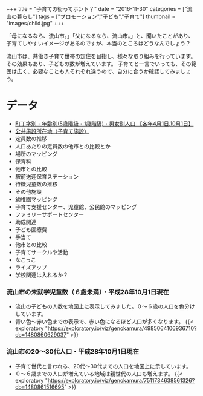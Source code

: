 +++
title = "子育ての街ってホント？"
date = "2016-11-30"
categories = ["流山の暮らし"]
tags = ["プロモーション","子ども","子育て"]
thumbnail = "images/child.jpg"
+++

「母になるなら、流山市。」「父になるなら、流山市。」と、聞いたことがあり、子育てしやすいイメージがあるのですが、本当のところはどうなんでしょう？

流山市は、共働き子育て世帯の定住を目指し、様々な取り組みを行っています。その効果もあり、子どもの数が増えています。
子育てと一言でいっても、その範囲は広く、必要なことも人それぞれ違うので、自分に合うか確認してみましょう。

# データ

- [町丁字別・年齢別(5歳階級・1歳階級)・男女別人口 【各年4月1日,10月1日】](http://www.city.nagareyama.chiba.jp/information/76/406/016269.html)
- [公共施設所在地（子育て施設）](http://www.city.nagareyama.chiba.jp/10763/29586/029588.html)
- 定員数の推移
- 人口あたりの定員数の他市との比較とか
- 場所のマッピング
- 保育料
- 他市との比較
- 駅前送迎保育ステーション
- 待機児童数の推移
- その他施設
- 幼稚園マッピング
- 子育て支援センター、児童館、公民館のマッピング
- ファミリーサポートセンター
- 助成関連
- 子ども医療費
- 手当て
- 他市との比較
- 子育てサークルや活動
- なこっこ
- ライズアップ
- 学校関連は入れるか？

### 流山市の未就学児童数（６歳未満）・平成28年10月1日現在
- 流山の子どもの人数を地図上に表示してみました。０〜６歳の人口を色分けしています。
- 青い色〜赤い色までの表示で、赤い色になるほど人口が多くなります。
{{< exploratory "https://exploratory.io/viz/genokamura/4985064106936710?cb=1480860629037" >}}

### 流山市の20〜30代人口・平成28年10月1日現在
- 子育て世代と言われる、20代〜30代までの人口を地図上に示しています。
- ０〜６歳までの人口が増えている地域は親世代の人口も増えます。
{{< exploratory "https://exploratory.io/viz/genokamura/7511734638561326?cb=1480861516695" >}}
